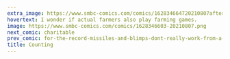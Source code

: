 ```yaml
---
extra_image: https://www.smbc-comics.com/comics/162834664720210807after.png
hovertext: I wonder if actual farmers also play farming games.
image: https://www.smbc-comics.com/comics/1628346603-20210807.png
next_comic: charitable
prev_comic: for-the-record-missiles-and-blimps-dont-really-work-from-a-physics-standpoint-but-dont-let-that-stop-you-being-true-to-your-bloodlust
title: Counting
---
```


